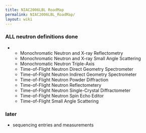 ```yaml
---
title: NIAC2006LBL RoadMap
permalink: NIAC2006LBL_RoadMap/
layout: wiki
---
```


### **ALL** neutron definitions **done**

-   -   Monochromatic Neutron and X-ray Reflectometry
    -   Monochromatic Neutron and X-ray Small Angle Scattering
    -   Monochromatic Neutron Triple-Axis
    -   Time-of-Flight Neutron Direct Geometry Spectrometer
    -   Time-of-Flight Neutron Indirect Geometry Spectrometer
    -   Time-of-Flight Neutron Powder Diffraction
    -   Time-of-Flight Neutron Reflectometery
    -   Time-of-Flight Neutron Single-Crystal Diffractometer
    -   Time-of-Flight Neutron Spin Echo Editor
    -   Time-of-Flight Small Angle Scattering

### later

-   sequencing entries and measurements

